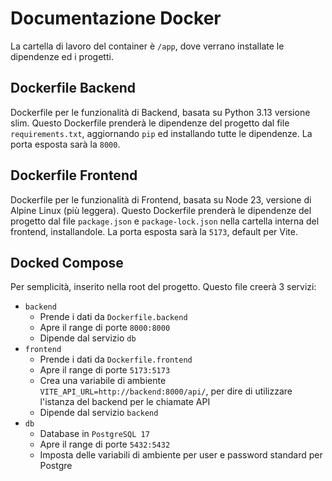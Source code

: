 # Documentazione Docker

La cartella di lavoro del container è `/app`, dove verrano installate le dipendenze ed i progetti.

## Dockerfile Backend

Dockerfile per le funzionalità di Backend, basata su Python 3.13 versione slim.
Questo Dockerfile prenderà le dipendenze del progetto dal file `requirements.txt`, aggiornando `pip` ed installando tutte le dipendenze.
La porta esposta sarà la `8000`.

## Dockerfile Frontend

Dockerfile per le funzionalità di Frontend, basata su Node 23, versione di Alpine Linux (più leggera).
Questo Dockerfile prenderà le dipendenze del progetto dal file `package.json` e `package-lock.json` nella cartella interna del frontend, installandole.
La porta esposta sarà la `5173`, default per Vite.

## Docked Compose

Per semplicità, inserito nella root del progetto.
Questo file creerà 3 servizi:

- `backend`
  - Prende i dati da `Dockerfile.backend`
  - Apre il range di porte `8000:8000`
  - Dipende dal servizio `db`
- `frontend`
  - Prende i dati da `Dockerfile.frontend`
  - Apre il range di porte `5173:5173`
  - Crea una variabile di ambiente `VITE_API_URL=http://backend:8000/api/`, per dire di utilizzare l'istanza del backend per le chiamate API
  - Dipende dal servizio `backend`
- `db`
  - Database in `PostgreSQL 17`
  - Apre il range di porte `5432:5432`
  - Imposta delle variabili di ambiente per user e password standard per Postgre

